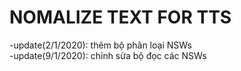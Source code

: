 # NOMALIZE TEXT FOR TTS
-update(2/1/2020): thêm bộ phân loại NSWs<br>
-update(9/1/2020): chỉnh sửa bộ đọc các NSWs<br>